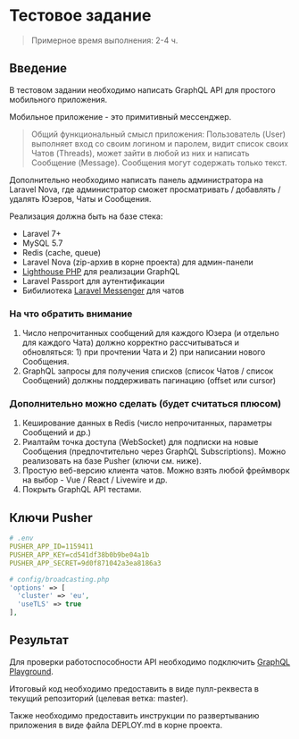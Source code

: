 # Тестовое задание

> Примерное время выполнения: 2-4 ч.

## Введение

В тестовом задании необходимо написать GraphQL API для простого мобильного приложения.

Мобильное приложение - это примитивный мессенджер.

> Общий функциональный смысл приложения: Пользователь (User) выполняет вход со своим логином и паролем, видит список своих Чатов (Threads), может зайти в любой из них и написать Сообщение (Message). Сообщения могут содержать только текст.

Дополнительно необходимо написать панель администратора на Laravel Nova, где администратор сможет просматривать / добавлять / удалять Юзеров, Чаты и Сообщения.

Реализация должна быть на базе стека:

- Laravel 7+
- MySQL 5.7
- Redis (cache, queue)
- Laravel Nova (zip-архив в корне проекта) для админ-панели
- [Lighthouse PHP](https://lighthouse-php.com/) для реализации GraphQL
- Laravel Passport для аутентификации
- Бибилиотека [Laravel Messenger](https://github.com/cmgmyr/laravel-messenger) для чатов

### На что обратить внимание

1. Число непрочитанных сообщений для каждого Юзера (и отдельно для каждого Чата) должно корректно рассчитываться и обновляться: 1) при прочтении Чата и 2) при написании нового Сообщения.
2. GraphQL запросы для получения списков (список Чатов / список Сообщений) должны поддерживать пагинацию (offset или cursor)

### Дополнительно можно сделать (будет считаться плюсом)

1. Кеширование данных в Redis (число непрочитанных, параметры Сообщений и др.)
2. Риалтайм точка доступа (WebSocket) для подписки на новые Сообщения (предпочтительно через GraphQL Subscriptions). Можно реализовать на базе Pusher (ключи см. ниже).
3. Простую веб-версию клиента чатов. Можно взять любой фреймворк на выбор - Vue / React / Livewire и др.
4. Покрыть GraphQL API тестами.

## Ключи Pusher


```yml
# .env
PUSHER_APP_ID=1159411
PUSHER_APP_KEY=cd541df38b0b9be04a1b
PUSHER_APP_SECRET=9d0f871042a3ea8186a3
```

```php
# config/broadcasting.php
'options' => [
  'cluster' => 'eu',
  'useTLS' => true
],
```


## Результат

Для проверки работоспособности API необходимо подключить [GraphQL Playground](https://github.com/mll-lab/laravel-graphql-playground).

Итоговый код необходимо предоставить в виде пулл-реквеста в текущий репозиторий (целевая ветка: master).

Также необходимо предоставить инструкции по развертыванию приложения в виде файла DEPLOY.md в корне проекта.
